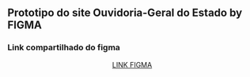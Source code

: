 
## Prototipo do site Ouvidoria-Geral do Estado by FIGMA

### Link compartilhado do figma

<p align="center">
  <a href="https://www.figma.com/file/ES7rA4pWcLtGO4VETPaXiW/Ouvidoria-Geral-do-Esp%C3%ADrito-Santo_pages-to-jpg-0001?node-id=0%3A1&t=eypxR27hPyepJVcE-1">LINK FIGMA</a>
</p>



